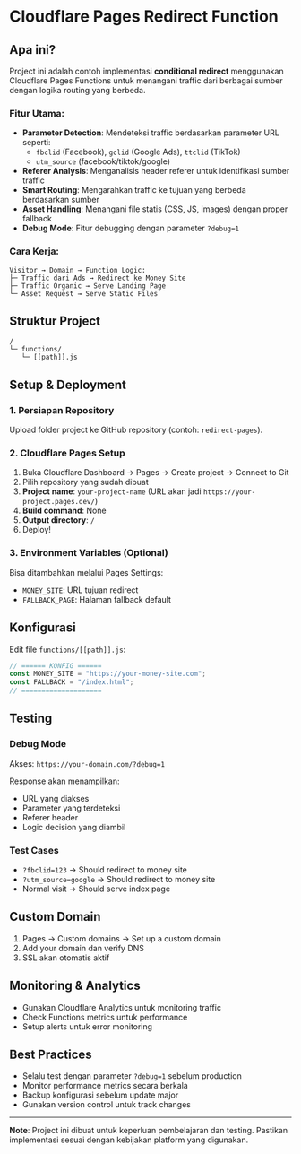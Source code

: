 # Cloudflare Pages Redirect Function

## Apa ini?

Project ini adalah contoh implementasi **conditional redirect** menggunakan Cloudflare Pages Functions untuk menangani traffic dari berbagai sumber dengan logika routing yang berbeda.

### Fitur Utama:
- **Parameter Detection**: Mendeteksi traffic berdasarkan parameter URL seperti:
  - `fbclid` (Facebook), `gclid` (Google Ads), `ttclid` (TikTok)
  - `utm_source` (facebook/tiktok/google)
- **Referer Analysis**: Menganalisis header referer untuk identifikasi sumber traffic
- **Smart Routing**: Mengarahkan traffic ke tujuan yang berbeda berdasarkan sumber
- **Asset Handling**: Menangani file statis (CSS, JS, images) dengan proper fallback
- **Debug Mode**: Fitur debugging dengan parameter `?debug=1`

### Cara Kerja:
```
Visitor → Domain → Function Logic:
├─ Traffic dari Ads → Redirect ke Money Site
├─ Traffic Organic → Serve Landing Page
└─ Asset Request → Serve Static Files
```

## Struktur Project

```
/
└─ functions/
   └─ [[path]].js
```

## Setup & Deployment

### 1. Persiapan Repository
Upload folder project ke GitHub repository (contoh: `redirect-pages`).

### 2. Cloudflare Pages Setup
1. Buka Cloudflare Dashboard → Pages → Create project → Connect to Git
2. Pilih repository yang sudah dibuat
3. **Project name**: `your-project-name` (URL akan jadi `https://your-project.pages.dev/`)
4. **Build command**: None
5. **Output directory**: `/`
6. Deploy!

### 3. Environment Variables (Optional)
Bisa ditambahkan melalui Pages Settings:
- `MONEY_SITE`: URL tujuan redirect
- `FALLBACK_PAGE`: Halaman fallback default

## Konfigurasi

Edit file `functions/[[path]].js`:

```javascript
// ====== KONFIG ======
const MONEY_SITE = "https://your-money-site.com";
const FALLBACK = "/index.html";
// ====================
```

## Testing

### Debug Mode
Akses: `https://your-domain.com/?debug=1`

Response akan menampilkan:
- URL yang diakses
- Parameter yang terdeteksi  
- Referer header
- Logic decision yang diambil

### Test Cases
- `?fbclid=123` → Should redirect to money site
- `?utm_source=google` → Should redirect to money site  
- Normal visit → Should serve index page

## Custom Domain

1. Pages → Custom domains → Set up a custom domain
2. Add your domain dan verify DNS
3. SSL akan otomatis aktif

## Monitoring & Analytics

- Gunakan Cloudflare Analytics untuk monitoring traffic
- Check Functions metrics untuk performance
- Setup alerts untuk error monitoring

## Best Practices

- Selalu test dengan parameter `?debug=1` sebelum production
- Monitor performance metrics secara berkala
- Backup konfigurasi sebelum update major
- Gunakan version control untuk track changes

---

**Note**: Project ini dibuat untuk keperluan pembelajaran dan testing. Pastikan implementasi sesuai dengan kebijakan platform yang digunakan.

